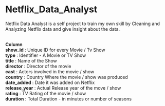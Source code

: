 # Netflix_Data_Analyst
Netflix Data Analyst is a self project to train my own skill by Cleaning and Analyzing Netflix data and give insight about the data. <br/><br/>

**Column** <br/>
**show_id**       : Unique ID for every Movie / Tv Show <br/>
**type**          : Identifier - A Movie or TV Show <br/>
**title**         : Name of the Show <br/>
**director**      : Director of the movie <br/>
**cast**          : Actors involved in the movie / show <br/>
**country**       : Country Where the movie / show was produced <br/>
**date_added**    : Date it was added on Netflix <br/>
**release_year**  : Actual Release year of the move / show <br/>
**rating**        : TV Rating of the movie / show <br/>
**duration**      : Total Duration - in minutes or number of seasons <br/>
